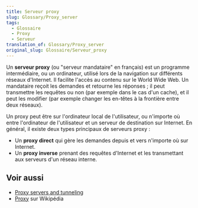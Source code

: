 ```yaml
---
title: Serveur proxy
slug: Glossary/Proxy_server
tags:
  - Glossaire
  - Proxy
  - Serveur
translation_of: Glossary/Proxy_server
original_slug: Glossaire/Serveur_proxy
---
```


Un **serveur proxy** (ou "serveur mandataire" en français) est un programme intermédiaire, ou un ordinateur, utilisé lors de la navigation sur différents réseaux d'Internet. Il facilite l'accès au contenu sur le World Wide Web. Un mandataire reçoit les demandes et retourne les réponses ; il peut transmettre les requêtes ou non (par exemple dans le cas d'un cache), et il peut les modifier (par exemple changer les en-têtes à la frontière entre deux réseaux).

Un proxy peut être sur l'ordinateur local de l'utilisateur, ou n'importe où entre l'ordinateur de l'utilisateur et un serveur de destination sur Internet. En général, il existe deux types principaux de serveurs proxy :

- Un **proxy direct** qui gère les demandes depuis et vers n'importe où sur Internet.
- Un **proxy inverse** prenant des requêtes d'Internet et les transmettant aux serveurs d'un réseau interne.

## Voir aussi

- [Proxy servers and tunneling](/fr/docs/Web/HTTP/Proxy_servers_and_tunneling)
- [Proxy](https://fr.wikipedia.org/wiki/Proxy) sur Wikipédia
